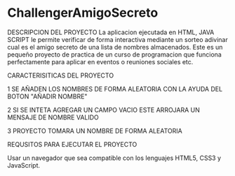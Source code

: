 # ChallengerAmigoSecreto

DESCRIPCION DEL PROYECTO
La aplicacion ejecutada en HTML, JAVA SCRIPT le permite verificar de forma interactiva mediante un sorteo adivinar cual es el amigo secreto de una lista de nombres almacenados. Este es un pequeño proyecto de practica de un curso de programacion que funciona perfectamente para aplicar en eventos o reuniones sociales etc.

CARACTERISITICAS DEL PROYECTO

1   SE AÑADEN LOS NOMBRES DE FORMA ALEATORIA CON LA AYUDA DEL BOTON "AÑADIR NOMBRE"

2   SI SE INTETA AGREGAR UN CAMPO VACIO ESTE ARROJARA UN MENSAJE DE NOMBRE VALIDO

3   PROYECTO TOMARA UN NOMBRE DE FORMA ALEATORIA

REQUSITOS PARA EJECUTAR EL PROYECTO

Usar un navegador que sea compatible con los lenguajes HTML5, CSS3 y JavaScript.



